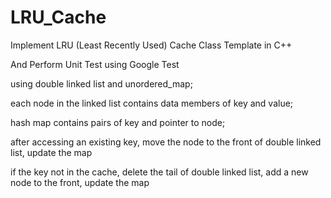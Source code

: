 # LRU_Cache
Implement LRU (Least Recently Used) Cache Class Template in C++ 
   
And Perform Unit Test using Google Test

using double linked list and unordered_map; 

   each node in the linked list contains data members of key and value;

   hash map contains pairs of key and pointer to node;

   after accessing an existing key, move the node to the front of double linked list, update the map

   if the key not in the cache, delete the tail of double linked list, add a new node to the front, update the map 



 
 
